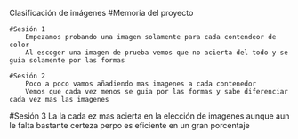 Clasificación de imágenes
#Memoria del proyecto

    #Sesión 1
        Empezamos probando una imagen solamente para cada contendeor de color
        Al escoger una imagen de prueba vemos que no acierta del todo y se guia solamente por las formas
     
    #Sesión 2
        Poco a poco vamos añadiendo mas imagenes a cada contenedor
        Vemos que cada vez menos se guia por las formas y sabe diferenciar cada vez mas las imagenes
   
   #Sesión 3
        La Ia cada ez mas acierta en la elección de imagenes aunque aun le falta bastante certeza perpo es eficiente en un gran porcentaje
   
    
    

